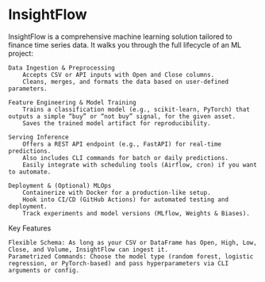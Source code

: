 # InsightFlow

InsightFlow is a comprehensive machine learning solution tailored to finance time series data. It walks you through the full lifecycle of an ML project:

    Data Ingestion & Preprocessing
        Accepts CSV or API inputs with Open and Close columns.
        Cleans, merges, and formats the data based on user-defined parameters.

    Feature Engineering & Model Training
        Trains a classification model (e.g., scikit-learn, PyTorch) that outputs a simple “buy” or “not buy” signal, for the given asset.
        Saves the trained model artifact for reproducibility.

    Serving Inference
        Offers a REST API endpoint (e.g., FastAPI) for real-time predictions.
        Also includes CLI commands for batch or daily predictions.
        Easily integrate with scheduling tools (Airflow, cron) if you want to automate.

    Deployment & (Optional) MLOps
        Containerize with Docker for a production-like setup.
        Hook into CI/CD (GitHub Actions) for automated testing and deployment.
        Track experiments and model versions (MLflow, Weights & Biases).

Key Features

    Flexible Schema: As long as your CSV or DataFrame has Open, High, Low, Close, and Volume, InsightFlow can ingest it.
    Parametrized Commands: Choose the model type (random forest, logistic regression, or PyTorch-based) and pass hyperparameters via CLI arguments or config.